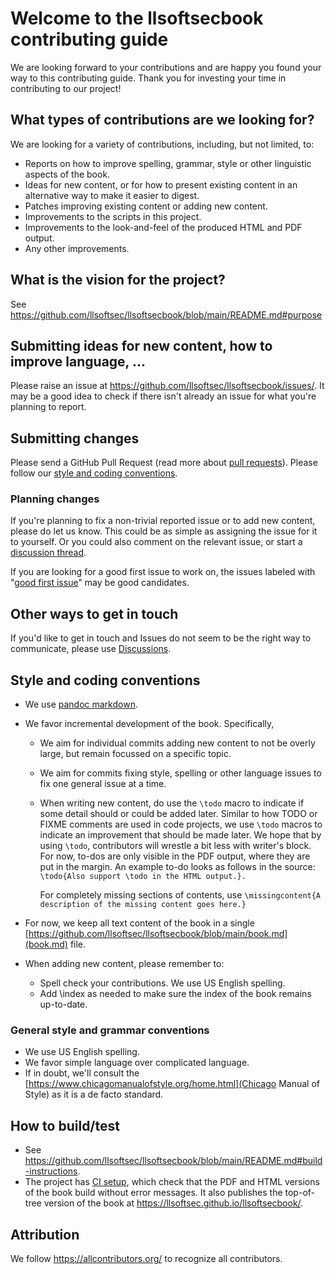 # Welcome to the llsoftsecbook contributing guide

We are looking forward to your contributions and are happy you found your way to
this contributing guide. Thank you for investing your time in contributing to
our project!



## What types of contributions are we looking for?

We are looking for a variety of contributions, including, but not limited, to:
- Reports on how to improve spelling, grammar, style or other linguistic aspects
  of the book.
- Ideas for new content, or for how to present existing content in an
  alternative way to make it easier to digest.
- Patches improving existing content or adding new content.
- Improvements to the scripts in this project.
- Improvements to the look-and-feel of the produced HTML and PDF output.
- Any other improvements.

## What is the vision for the project?

See https://github.com/llsoftsec/llsoftsecbook/blob/main/README.md#purpose

## Submitting ideas for new content, how to improve language, ...

Please raise an issue at https://github.com/llsoftsec/llsoftsecbook/issues/. It
may be a good idea to check if there isn't already an issue for what you're
planning to report.

## Submitting changes

Please send a GitHub Pull Request (read more about
[pull requests](https://docs.github.com/en/github/collaborating-with-pull-requests/proposing-changes-to-your-work-with-pull-requests/about-pull-requests)).
Please follow our
[style and coding conventions](#style-and-coding-conventions).

### Planning changes

If you're planning to fix a non-trivial reported issue or to add new content,
please do let us know. This could be as simple as assigning the issue for it to
yourself. Or you could also comment on the relevant issue, or start a
[discussion thread](https://github.com/llsoftsec/llsoftsecbook/discussions).

If you are looking for a good first issue to work on, the issues labeled with
"[good
first issue](https://github.com/llsoftsec/llsoftsecbook/issues?q=is%3Aissue+is%3Aopen+label%3A%22good+first+issue%22)" may be good candidates.

## Other ways to get in touch

If you'd like to get in touch and Issues do not seem to be the right way to
communicate, please use [Discussions](<https://github.com/llsoftsec/llsoftsecbook/discussions>).

## Style and coding conventions

- We use [pandoc markdown](https://pandoc.org/MANUAL.html#pandocs-markdown).
- We favor incremental development of the book. Specifically,
  - We aim for individual commits adding new content to not be overly large, but
    remain focussed on a specific topic.
  - We aim for commits fixing style, spelling or other language issues to fix
    one general issue at a time.
  - When writing new content, do use the ``\todo`` macro to indicate if some
    detail should or could be added later. Similar to how TODO or FIXME comments
    are used in code projects, we use ``\todo`` macros to indicate an
    improvement that should be made later. We hope that by using ``\todo``,
    contributors will wrestle a bit less with writer's block. For now, to-dos
    are only visible in the PDF output, where they are put in the margin. An example to-do looks as follows in the source:
    ``\todo{Also support \todo in the HTML output.}.``

    For completely missing sections of contents, use
    ``\missingcontent{A description of the missing content goes here.}``

- For now, we keep all text content of the book in a single
  [https://github.com/llsoftsec/llsoftsecbook/blob/main/book.md](book.md) file.
- When adding new content, please remember to:
  - Spell check your contributions. We use US English spelling.
  - Add \index as needed to make sure the index of the book remains up-to-date.

### General style and grammar conventions

- We use US English spelling.
- We favor simple language over complicated language.
- If in doubt, we'll consult the
  [https://www.chicagomanualofstyle.org/home.html](Chicago Manual of Style) as
  it is a de facto standard.

## How to build/test
- See https://github.com/llsoftsec/llsoftsecbook/blob/main/README.md#build-instructions.
- The project has [CI
  setup](https://github.com/llsoftsec/llsoftsecbook/actions/workflows/main.yml),
  which check that the PDF and HTML versions of the book build without error
  messages. It also publishes the top-of-tree version of the book at
  https://llsoftsec.github.io/llsoftsecbook/.

## Attribution

We follow <https://allcontributors.org/> to recognize all contributors.
